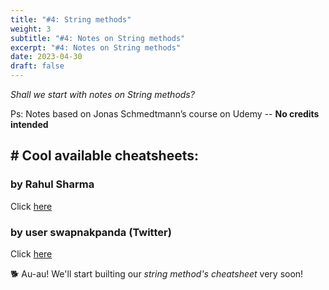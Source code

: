 ```yaml
---
title: "#4: String methods"
weight: 3
subtitle: "#4: Notes on String methods"
excerpt: "#4: Notes on String methods"
date: 2023-04-30
draft: false
---
```


*Shall we start with notes on String methods?*

Ps: Notes based on Jonas Schmedtmann’s course on Udemy -- **No credits intended**

## # Cool available cheatsheets: 

### by Rahul Sharma

Click [here][1]

### by user swapnakpanda (Twitter)

Click [here][2]




&#128021; Au-au! We'll start builting our *string method's cheatsheet* very soon! 

[1]:https://dev.to/devsmitra/javascript-string-methods-a-cheat-sheet-for-developer-4kbk
[2]: https://twitter.com/swapnakpanda/status/1450798415164555266
